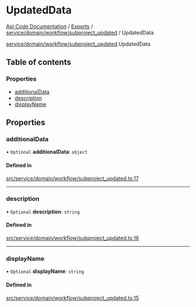 # UpdatedData
 
[Api Code Documentation](../README.md) / [Exports](../modules.md) / [service/domain/workflow/subproject\_updated](../modules/service_domain_workflow_subproject_updated.md) / UpdatedData

[service/domain/workflow/subproject_updated](../modules/service_domain_workflow_subproject_updated.md).UpdatedData

## Table of contents

### Properties

- [additionalData](service_domain_workflow_subproject_updated.UpdatedData.md#additionaldata)
- [description](service_domain_workflow_subproject_updated.UpdatedData.md#description)
- [displayName](service_domain_workflow_subproject_updated.UpdatedData.md#displayname)

## Properties

### additionalData

• `Optional` **additionalData**: `object`

#### Defined in

[src/service/domain/workflow/subproject_updated.ts:17](https://github.com/openkfw/TruBudget/blob/a06c11b/api/src/service/domain/workflow/subproject_updated.ts#L17)

___

### description

• `Optional` **description**: `string`

#### Defined in

[src/service/domain/workflow/subproject_updated.ts:16](https://github.com/openkfw/TruBudget/blob/a06c11b/api/src/service/domain/workflow/subproject_updated.ts#L16)

___

### displayName

• `Optional` **displayName**: `string`

#### Defined in

[src/service/domain/workflow/subproject_updated.ts:15](https://github.com/openkfw/TruBudget/blob/a06c11b/api/src/service/domain/workflow/subproject_updated.ts#L15)
